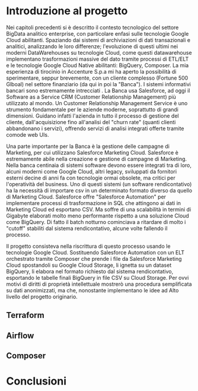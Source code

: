 
# Introduzione al progetto

Nei capitoli precedenti si è descritto il contesto tecnologico del settore BigData analitico enterprise, con particolare enfasi sulle tecnologie Google Cloud abilitanti.
Spaziando dai sistemi di archiviazioni di dati transazionali e analitici, analizzando le loro differenze; l'evoluzione di questi ultimi nei moderni DataWarehouses su tecnologie Cloud, come questi datawarehouse implementano trasformazioni massive del dato tramite processi di ETL/ELT e le tecnologie Google Cloud Native abilitanti: BigQuery, Composer.
La mia esperienza di tirocinio in Accenture S.p.a mi ha aperto la possibilità di sperimentare, seppur brevemente, con un cliente complesso (Fortune 500 Glboal) nel settore finanziario (da qui in poi la "Banca").
I sistemi informativi bancari sono estremamente intrecciati .
La Banca usa Salesforce, ad oggi il  Software as a Service CRM (Customer Relationship Management) più utilizzato al mondo. 
Un Customer Relationship Management Service è uno strumento fondamentale per le aziende moderne, soprattutto di grandi dimensioni. Guidano infatti l'azienda in tutto il processo di gestione del cliente, dall'acquisizione fino all'analisi del "churn rate" (quanti clienti abbandonano i servizi), offrendo servizi di analisi integrati offerte tramite comode web UIs.

Una parte importante per la Banca è la gestione delle campagne di Marketing, per cui utilizzano Salesforce Marketing Cloud.
Salesforce è estremamente abile nella creazione e gestione di campagne di Marketing. 
Nella banca centinaia di sistemi software devono essere integrati tra di loro, alcuni moderni come Google Cloud, altri legacy, sviluppati da fornitori esterni decine di anni fa con tecnologie ormai obsolete, ma critici per l'operatività del business.
Uno di questi sistemi (un software rendicontativo) ha la necessità di importare csv in un determinato formato diverso da quello di Marketing Cloud. 
Salesforce offre "Salesforce Automation" per implementare processi di trasformazione in SQL che attingono ai dati in Marketing Cloud ed esportano CSV. Ma soffre di una scalabilità in termini di Gigabyte elaborati molto meno performante rispetto a una soluzione Cloud come BigQuery. Di fatto il batch notturno cominciava a ritardare di molto i "cutoff" stabiliti dal sistema rendicontativo, alcune volte fallendo il processo.

Il progetto consisteva nella riscrittura di questo processo usando le tecnologie Google Cloud.
Sostituendo Salesforce Automation con un ELT orchestrato tramite Composer che prende i file da Salesforce Marketing Cloud spostandoli su Google Cloud Storage, li ignetta su un dataset BigQuery, li elabora nel formato richiesto dal sistema rendicontativo, esportando le tabelle finali BigQuery in file CSV su Cloud Storage.
Per ovvi motivi di diritti di proprietà intellettuale mostrerò una procedura semplificata su dati anonimizzati, ma che, nonostante implementano le idee ad Alto livello del progetto originario.

## Terraform


## Airflow


## Composer


# Conclusioni


